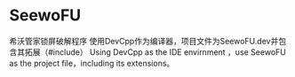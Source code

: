 # SeewoFU
希沃管家锁屏破解程序
使用DevCpp作为编译器，项目文件为SeewoFU.dev并包含其拓展（#include）
Using DevCpp as the IDE envirnment ，use SeewoFU as the project file，including its extensions。
